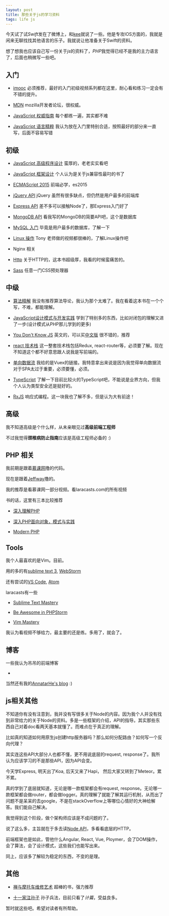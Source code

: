 ```yaml
---
layout: post
title: 那些关于js的学习资料
tags: life js
---
```


今天试了试*Swift*发在了微博上，和[kee](http://ikee.xin/)就说了一些。他是专攻IOS方面的，我就是闲来无聊找找其他语言的乐子。我就说让他准备关于Swift的资料。

想了想我也应该自己写一份关于*js*的资料了，*PHP*我觉得已经不是我的主力语言了，后面也稍微写一些吧。

## 入门

* [imooc](http://imooc.com/) 必须推荐，最好的入门初级视频系列都在这里，耐心看和练习一定会有不错的提升。

* [MDN](https://developer.mozilla.org/cn/) mozilla开发者论坛，很权威。

* [JavaScript 权威指南](http://www.amazon.cn/O-Reilly%E7%B2%BE%E5%93%81%E5%9B%BE%E4%B9%A6%E7%B3%BB%E5%88%97-JavaScript%E6%9D%83%E5%A8%81%E6%8C%87%E5%8D%97-%E5%BC%97%E5%85%B0%E7%BA%B3%E6%A0%B9/dp/B007VISQ1Y/ref=sr_1_1?ie=UTF8&qid=1458484012&sr=8-1&keywords=javascript%E6%9D%83%E5%A8%81%E6%8C%87%E5%8D%97) 每个都练一遍，其实都不难

* [JavaScript 语言精粹](http://www.amazon.cn/JavaScript%E8%AF%AD%E8%A8%80%E7%B2%BE%E7%B2%B9-%E9%81%93%E6%A0%BC%E6%8B%89%E6%96%AF%E2%80%A2%E5%85%8B%E7%BD%97%E5%85%8B%E7%A6%8F%E5%BE%B7/dp/B0097CON2S/ref=sr_1_1?ie=UTF8&qid=1458484060&sr=8-1&keywords=javascript%E8%AF%AD%E8%A8%80%E7%B2%BE%E7%B2%B9) 我认为放在入门里特别合适，按照最好的部分来一直写，后面不容易写错

## 初级

* [JavaScript 高级程序设计](http://www.amazon.cn/JavaScript%E9%AB%98%E7%BA%A7%E7%A8%8B%E5%BA%8F%E8%AE%BE%E8%AE%A1-%E6%B3%BD%E5%8D%A1%E6%96%AF/dp/B007OQQVMY/ref=sr_1_1?ie=UTF8&qid=1458484241&sr=8-1&keywords=javascript%E9%AB%98%E7%BA%A7%E7%A8%8B%E5%BA%8F%E8%AE%BE%E8%AE%A1+%E7%AC%AC4%E7%89%88) 蛮厚的，老老实实看吧

* [JavaScript 框架设计](http://www.amazon.cn/JavaScript%E6%A1%86%E6%9E%B6%E8%AE%BE%E8%AE%A1-%E5%8F%B8%E5%BE%92%E6%AD%A3%E7%BE%8E/dp/B00JD96R2Y/ref=sr_1_1?ie=UTF8&qid=1458484379&sr=8-1&keywords=javascript%E6%A1%86%E6%9E%B6%E8%AE%BE%E8%AE%A1) 个人认为是关于js兼容性最叼的书了

* [ECMAScript 2015](http://es6.ruanyifeng.com/#docs/intro) 前端必学，es2015

* [jQuery API](http://api.jquery.com/) jQuery 虽然有很多缺点，但仍然是用户最多的前端库

* [Express API](http://expressjs.com/zh-cn/) 差不多可以接触Node了，那Express入门好了

* [MongoDB API](https://annatarhe.github.io/2015/08/15/MongoDB-notes.html) 看我写的MongoDB的简要API吧，这个是数据库

* [MySQL 入门](http://www.imooc.com/learn/122) 毕竟是用户最多的数据库，了解一下

* [Linux 操作](http://www.imooc.com/learn/175) Tony 老师做的视频都很棒的，了解Linux操作吧

* Nginx 相关

* [Http](http://www.amazon.cn/HTTP%E6%9D%83%E5%A8%81%E6%8C%87%E5%8D%97-%E5%90%89%E5%B0%94%E5%88%A9/dp/B008XFDQ14/ref=sr_1_1?ie=UTF8&qid=1458484840&sr=8-1&keywords=http+%E6%9D%83%E5%A8%81%E6%8C%87%E5%8D%97) 关于HTTP的，这本书超级厚，我看的时候蛮痛苦的。

* [Sass]() 任意一门CSS预处理器

## 中级

* [算法精解]() 我没有推荐算法导论，我认为那个太难了。我在看着这本书在一个个写，不难，都能理解。

* [JavaScript设计模式与开发实践](http://www.amazon.cn/JavaScript%E8%AE%BE%E8%AE%A1%E6%A8%A1%E5%BC%8F%E4%B8%8E%E5%BC%80%E5%8F%91%E5%AE%9E%E8%B7%B5-%E6%9B%BE%E6%8E%A2/dp/B00XJ2AU3S/ref=sr_1_1?ie=UTF8&qid=1458484332&sr=8-1&keywords=javascript%E8%AE%BE%E8%AE%A1%E6%A8%A1%E5%BC%8F%E4%B8%8E%E5%BC%80%E5%8F%91%E5%AE%9E%E8%B7%B5) 学到了特别多的东西，比如对闭包的理解又进了一步(设计模式从PHP那儿学到的更多)

* [You Don't Know JS](https://github.com/getify/You-Dont-Know-JS) 英文的，可以买[中文版](http://www.amazon.cn/%E4%BD%A0%E4%B8%8D%E7%9F%A5%E9%81%93%E7%9A%84JavaScript-%E7%BE%8E-%E8%BE%9B%E6%99%AE%E6%A3%AE/dp/B00W34DZ8K/ref=sr_1_2?ie=UTF8&qid=1458484332&sr=8-2&keywords=javascript%E8%AE%BE%E8%AE%A1%E6%A8%A1%E5%BC%8F%E4%B8%8E%E5%BC%80%E5%8F%91%E5%AE%9E%E8%B7%B5) 很不错的，推荐

* [react 技术栈](https://facebook.github.io/react/) 这一整套技术栈包括Redux, react-router等，必须要了解。现在不知道这个都不好意思跟人说我是写前端的。

* [单向数据流](http://vuex.vuejs.org/zh-cn/intro.html) 我给的是Vuex的链接。我特意拿出来说是因为我觉得单向数据流对于SPA太过于重要，必须要懂，必须。

* [TypeScript](https://zhongsp.gitbooks.io/typescript-handbook/content/doc/handbook/Basic%20Types.html) 了解一下目前比较火的TypeScript吧，不能说是业界方向，但我个人认为类型安全还是挺好的。

* [RxJS](http://xgrommx.github.io/rx-book/index.html) 响应式编程。这一块我也了解不多，但是认为大有前途！

## 高级

我不知道高级是个什么样，从未亲眼见过**高级前端工程师**

不过我觉得**颈椎病防止指南**应该是高级工程师必备的 :)

## PHP 相关

我前期是跟着[慕课网](http://imooc.com)撸的代码。

现在是跟着[Jeffway](https://laracasts.com)撸的。

我的推荐是看慕课网一部分视频。看laracasts.com的所有视频

书的话，这里有三本比较推荐

* [深入理解PHP]()

* [深入PHP面向对象，模式与实践]()

* [Modern PHP]()

## Tools

我个人最喜欢的是Vim。目前。

用的多的有[sublime text 3](https://www.sublimetext.com/3), [WebStorm](https://www.jetbrains.com/webstorm/)

还有尝试的[VS Code](https://www.visualstudio.com/en-us/products/code-vs.aspx), [Atom](https://atom.io/)

laracasts有一些

* [Sublime Text Mastery](https://laracasts.com/series/sublime-text-mastery)

* [Be Awesome in PHPStorm](https://laracasts.com/series/how-to-be-awesome-in-phpstorm)

* [Vim Mastery](https://laracasts.com/series/vim-mastery)

我认为看视频不够给力，最主要的还是练。多用了，就会了。

## 博客

一些我认为吊吊的前端博客

* []()

当然还有我的[AnnatarHe's blog](https://AnnatarHe.github.io) :)

## js相关其他

不知道你有没有注意到，我并没有写很多关于Node的内容。因为我个人并没有找到非常给力的关于Node的资料。多是一些框架的介绍，API的指导。其实那些东西自己对着doc看两天基本就懂了。而难点在于真正的理解。

比如真的知道如何用原生js创建http服务器吗？那么如何分配路由？如何写一个反向代理？

其实连这些API大部分人也都不懂，更不用说底层的request, response了。我所认为应该学习的不是那些API，因为API会变。

今天学Express, 明天出了Koa, 后天又来了Hapi， 然后大家又转到了Meteor。累不累。

真的学到了底层就知道，无论是哪一款框架都会有request, response。无论哪一款框架都会做router，都会做logger。真的理解了就能了解其运行机制，从而出了问题不是呆呆的去google，不是在stackOverflow上等哪位心情好的大神给解答。我们能自己解决。

我觉得到这个阶段，做个架构师应该是不成问题的了。

说了这么多，主旨就在于多去读[Node API]()，多看看底层的HTTP。

前端框架也是如此，管他什么Angular, React, Vue, Ploymer，会了DOM操作，会了算法，会了设计模式，这些我们也能写出来。

同上，应该多了解较为稳定的东西，不变的是理。

## 其他

* [禅与摩托车维修艺术]() 超棒的书，强力推荐

* [十一家注孙子]() 孙子兵法，目前只看了*计篇*，受益良多。

暂时就这些吧。希望对读者有所帮助。
